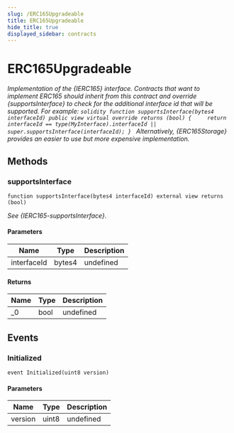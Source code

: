 ```yaml
---
slug: /ERC165Upgradeable
title: ERC165Upgradeable
hide_title: true
displayed_sidebar: contracts
---
```


# ERC165Upgradeable

_Implementation of the {IERC165} interface. Contracts that want to implement ERC165 should inherit from this contract and override {supportsInterface} to check for the additional interface id that will be supported. For example: `solidity function supportsInterface(bytes4 interfaceId) public view virtual override returns (bool) {     return interfaceId == type(MyInterface).interfaceId || super.supportsInterface(interfaceId); } ` Alternatively, {ERC165Storage} provides an easier to use but more expensive implementation._

## Methods

### supportsInterface

```solidity
function supportsInterface(bytes4 interfaceId) external view returns (bool)
```

_See {IERC165-supportsInterface}._

#### Parameters

| Name        | Type   | Description |
| ----------- | ------ | ----------- |
| interfaceId | bytes4 | undefined   |

#### Returns

| Name | Type | Description |
| ---- | ---- | ----------- |
| \_0  | bool | undefined   |

## Events

### Initialized

```solidity
event Initialized(uint8 version)
```

#### Parameters

| Name    | Type  | Description |
| ------- | ----- | ----------- |
| version | uint8 | undefined   |
